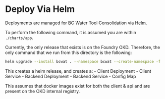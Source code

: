 # Deploy Via Helm

Deployments are managed for BC Water Tool Consolidation via [Helm](https://helm.sh/docs/).

To perform the following command, it is assumed you are within `./charts/app`.

Currently, the only release that exists is on the Foundry OKD. Therefore, the only command that we run from this directory is the following:

```bash
helm upgrade --install bcwat . --namespace bcwat --create-namespace -f values.base.yaml -f values.okd.yaml
```

This creates a helm release, and creates a:
    - Client Deployment
    - Client Service
    - Backend Deployment
    - Backend Service
    - Config Map

This assumes that docker images exist for both the client & api and are present on the OKD internal registry.
